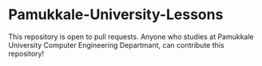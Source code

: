 # Pamukkale-University-Lessons

This repository is open to pull requests. Anyone who studies at Pamukkale University Computer Engineering Departmant, can contribute this repository!
